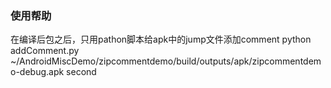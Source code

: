 ### 使用帮助
在编译后包之后，只用pathon脚本给apk中的jump文件添加comment
python addComment.py ~/AndroidMiscDemo/zipcommentdemo/build/outputs/apk/zipcommentdemo-debug.apk second